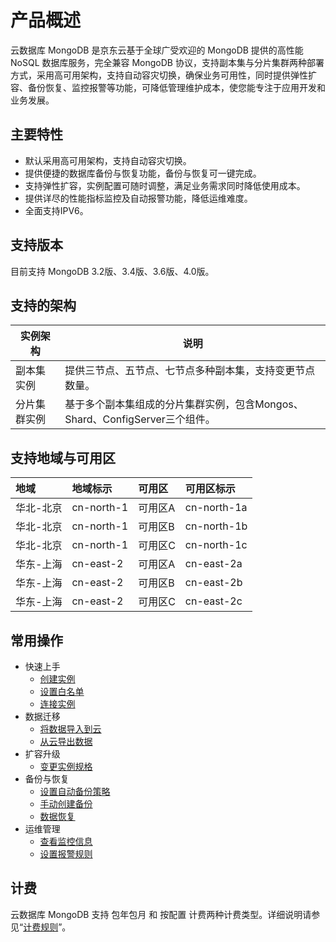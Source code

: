 # 产品概述


云数据库 MongoDB 是京东云基于全球广受欢迎的 MongoDB 提供的高性能 NoSQL 数据库服务，完全兼容 MongoDB 协议，支持副本集与分片集群两种部署方式，采用高可用架构，支持自动容灾切换，确保业务可用性，同时提供弹性扩容、备份恢复、监控报警等功能，可降低管理维护成本，使您能专注于应用开发和业务发展。

## 主要特性

* 默认采用高可用架构，支持自动容灾切换。
* 提供便捷的数据库备份与恢复功能，备份与恢复可一键完成。
* 支持弹性扩容，实例配置可随时调整，满足业务需求同时降低使用成本。
* 提供详尽的性能指标监控及自动报警功能，降低运维难度。
* 全面支持IPV6。

## 支持版本

目前支持 MongoDB 3.2版、3.4版、3.6版、4.0版。

## 支持的架构

| 实例架构     | 说明                                                         |
| ------------ | ------------------------------------------------------------ |
| 副本集实例   | 提供三节点、五节点、七节点多种副本集，支持变更节点数量。 |
| 分片集群实例 | 基于多个副本集组成的分片集群实例，包含Mongos、Shard、ConfigServer三个组件。 |

## 支持地域与可用区

| 地域      | 地域标示   | 可用区  | 可用区标示  |
| :-------- | :--------- | :------ | :---------- |
| 华北-北京 | cn-north-1 | 可用区A | cn-north-1a |
| 华北-北京 | cn-north-1 | 可用区B | cn-north-1b |
| 华北-北京 | cn-north-1 | 可用区C | cn-north-1c |
| 华东-上海 | cn-east-2  | 可用区A | cn-east-2a  |
| 华东-上海 | cn-east-2  | 可用区B | cn-east-2b  |
| 华东-上海 | cn-east-2  | 可用区C | cn-east-2c  |

## 常用操作

- 快速上手
  - [创建实例](../Getting-Started/Create-Instance.md)
  - [设置白名单](../Getting-Started/Set-Whitelist.md)
  - [连接实例](../Getting-Started/Connect-Instance.md)
- 数据迁移
  - [将数据导入到云](../Getting-Started/Import-Data.md)
  - [从云导出数据](../Getting-Started/Export-Data.md)
- 扩容升级
  - [变更实例规格](../Operation-Guide/Instance-Management/Modify-Instance-Spec.md)
- 备份与恢复
  - [设置自动备份策略](../Operation-Guide/Backup/Modify-Backup-Policy.md)
  - [手动创建备份](../Operation-Guide/Backup/Create-Backup.md)
  - [数据恢复](../Operation-Guide/Backup/Restore-Instance.md)
- 运维管理
  - [查看监控信息](../Operation-Guide/Monitoring/Monitoring.md)
  - [设置报警规则](../Operation-Guide/Monitoring/Alarm-Rules.md)

## 计费

云数据库 MongoDB 支持 包年包月 和 按配置 计费两种计费类型。详细说明请参见“[计费规则](../Pricing/Billing-Rules.md)”。
